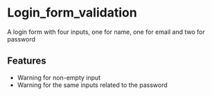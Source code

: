 # Login_form_validation

A login form with four inputs, one for name, one for email and two for password


## Features

- Warning for non-empty input
- Warning for the same inputs related to the password
